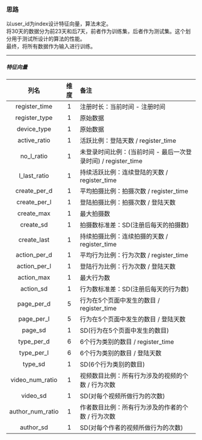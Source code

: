 ### 思路

以user_id为index设计特征向量，算法未定。  
将30天的数据分为前23天和后7天，前者作为训练集，后者作为测试集。这个划分用于测试所设计的算法的性能。  
最终，将所有数据作为输入进行训练。

---

##### 特征向量

|列名|维度|备注|
|:-:|:-:|:-|
|register_time|1|注册时长：当前时间 - 注册时间|
|register_type|1|原始数据|
|device_type|1|原始数据|
|active_ratio|1|活跃比例：登陆天数 / register_time|
|no_l_ratio|1|未登录时间比例：(当前时间 - 最后一次登录时间) / register_time|
|l_last_ratio|1|持续活跃比例：连续登陆的天数 / register_time|
|create_per_d|1|平均拍摄比例：拍摄次数 / register_time|
|create_per_l|1|登陆拍摄比例：拍摄次数 / 登陆天数|
|create_max|1|最大拍摄数
|create_sd|1|拍摄数标准差：SD(注册后每天的拍摄数)|
|create_last|1|持续拍摄比例：连续拍摄的天数 / register_time|
|action_per_d|1|平均行为比例：行为次数 / register_time|
|action_per_l|1|登陆行为比例：行为次数 / 登陆天数|
|action_max|1|最大行为数|
|action_sd|1|行为数标准差：SD(注册后每天的行为数)|
|page_per_d|5|行为在5个页面中发生的数目 / register_time|
|page_per_l|5|行为在5个页面中发生的数目 / 登陆天数|
|page_sd|1|SD(行为在5个页面中发生的数目)|
|type_per_d|6|6个行为类别的数目 / register_time|
|type_per_l|6|6个行为类别的数目 / 登陆天数|
|type_sd|1|SD(6个行为类别的数目)|
|video_num_ratio|1|视频数目比例：所有行为涉及的视频的个数 / 行为次数|
|video_sd|1|SD(对每个视频所做行为的次数)|
|author_num_ratio|1|作者数目比例：所有行为涉及的作者的个数 / 行为次数|
|author_sd|1|SD(对每个作者的视频所做行为的次数)|
